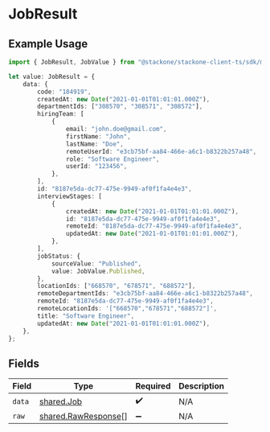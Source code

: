 # JobResult

## Example Usage

```typescript
import { JobResult, JobValue } from "@stackone/stackone-client-ts/sdk/models/shared";

let value: JobResult = {
    data: {
        code: "184919",
        createdAt: new Date("2021-01-01T01:01:01.000Z"),
        departmentIds: ["308570", "308571", "308572"],
        hiringTeam: [
            {
                email: "john.doe@gmail.com",
                firstName: "John",
                lastName: "Doe",
                remoteUserId: "e3cb75bf-aa84-466e-a6c1-b8322b257a48",
                role: "Software Engineer",
                userId: "123456",
            },
        ],
        id: "8187e5da-dc77-475e-9949-af0f1fa4e4e3",
        interviewStages: [
            {
                createdAt: new Date("2021-01-01T01:01:01.000Z"),
                id: "8187e5da-dc77-475e-9949-af0f1fa4e4e3",
                remoteId: "8187e5da-dc77-475e-9949-af0f1fa4e4e3",
                updatedAt: new Date("2021-01-01T01:01:01.000Z"),
            },
        ],
        jobStatus: {
            sourceValue: "Published",
            value: JobValue.Published,
        },
        locationIds: ["668570", "678571", "688572"],
        remoteDepartmentIds: "e3cb75bf-aa84-466e-a6c1-b8322b257a48",
        remoteId: "8187e5da-dc77-475e-9949-af0f1fa4e4e3",
        remoteLocationIds: '["668570","678571","688572"]',
        title: "Software Engineer",
        updatedAt: new Date("2021-01-01T01:01:01.000Z"),
    },
};
```

## Fields

| Field                                                             | Type                                                              | Required                                                          | Description                                                       |
| ----------------------------------------------------------------- | ----------------------------------------------------------------- | ----------------------------------------------------------------- | ----------------------------------------------------------------- |
| `data`                                                            | [shared.Job](../../../sdk/models/shared/job.md)                   | :heavy_check_mark:                                                | N/A                                                               |
| `raw`                                                             | [shared.RawResponse](../../../sdk/models/shared/rawresponse.md)[] | :heavy_minus_sign:                                                | N/A                                                               |